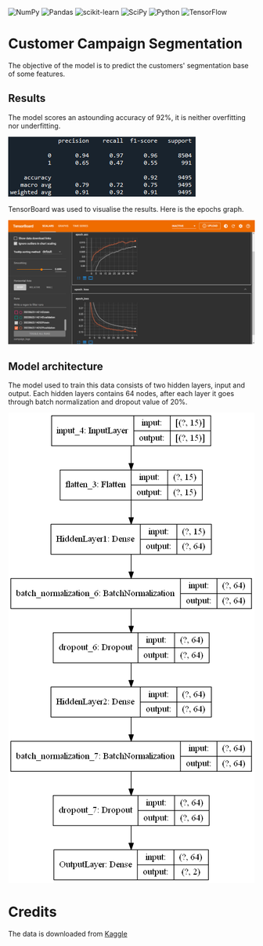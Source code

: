 ![NumPy](https://img.shields.io/badge/numpy-%23013243.svg?style=for-the-badge&logo=numpy&logoColor=white)
![Pandas](https://img.shields.io/badge/pandas-%23150458.svg?style=for-the-badge&logo=pandas&logoColor=white)
![scikit-learn](https://img.shields.io/badge/scikit--learn-%23F7931E.svg?style=for-the-badge&logo=scikit-learn&logoColor=white)
![SciPy](https://img.shields.io/badge/SciPy-%230C55A5.svg?style=for-the-badge&logo=scipy&logoColor=%white)
![Python](https://img.shields.io/badge/python-3670A0?style=for-the-badge&logo=python&logoColor=ffdd54)
![TensorFlow](https://img.shields.io/badge/TensorFlow-FF6F00?style=for-the-badge&logo=TensorFlow&logoColor=white)

# Customer Campaign Segmentation
The objective of the model is to predict the customers' segmentation base of some features.

## Results

The model scores an astounding accuracy of 92%, it is neither overfitting nor underfitting.

![Score](static/classification_report.png)

TensorBoard was used to visualise the results. Here is the epochs graph.

![TensorBoard](static/tensorboard.png)

## Model architecture

The model used to train this data consists of two hidden layers, input and output.
Each hidden layers contains 64 nodes, after each layer it goes through batch normalization and dropout value of 20%.

![Model](static/model.png)

# Credits

The data is downloaded from
[Kaggle](https://www.kaggle.com/datasets/kunalgupta2616/hackerearth-customer-segmentation-hackathon)




